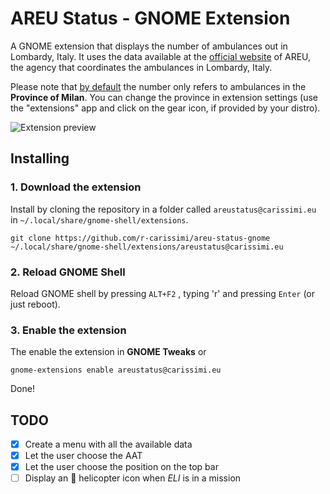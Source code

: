 # AREU Status - GNOME Extension
A GNOME extension that displays the number of ambulances out in Lombardy, Italy.
It uses the data available at the [official website](https://www.areu.lombardia.it/web/home/missioni-aat-real-time) of AREU, the agency that coordinates the ambulances in Lombardy, Italy.

Please note that <u>by default</u> the number only refers to ambulances in the **Province of Milan**. You can change the province in extension settings (use the "extensions" app and click on the gear icon, if provided by your distro).



![Extension preview](https://i.imgur.com/jpNg1XF.png)



## Installing

### 1. Download the extension

Install by cloning the repository in a folder called `areustatus@carissimi.eu` in `~/.local/share/gnome-shell/extensions`.  

```shell
git clone https://github.com/r-carissimi/areu-status-gnome ~/.local/share/gnome-shell/extensions/areustatus@carissimi.eu
```



### 2. Reload GNOME Shell

Reload GNOME shell by pressing `ALT+F2` , typing 'r' and pressing `Enter` (or just reboot). 



### 3. Enable the extension

The enable the extension in **GNOME Tweaks** or 

```shell
gnome-extensions enable areustatus@carissimi.eu
```

Done!



## TODO

- [X] Create a menu with all the available data
- [X] Let the user choose the AAT
- [X] Let the user choose the position on the top bar
- [ ] Display an 🚁 helicopter icon when *ELI* is in a mission
